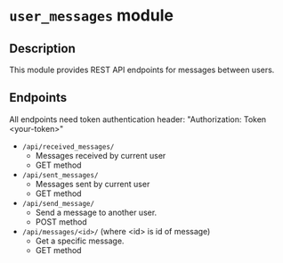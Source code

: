 # `user_messages` module

## Description

This module provides REST API endpoints for messages between users.

## Endpoints

All endpoints need token authentication header: "Authorization: Token \<your-token\>"

- `/api/received_messages/`
    - Messages received by current user
    - GET method
- `/api/sent_messages/`
    - Messages sent by current user
    - GET method
- `/api/send_message/`
    - Send a message to another user.
    - POST method
- `/api/messages/<id>/` (where \<id\> is id of message)
    - Get a specific message.
    - GET method